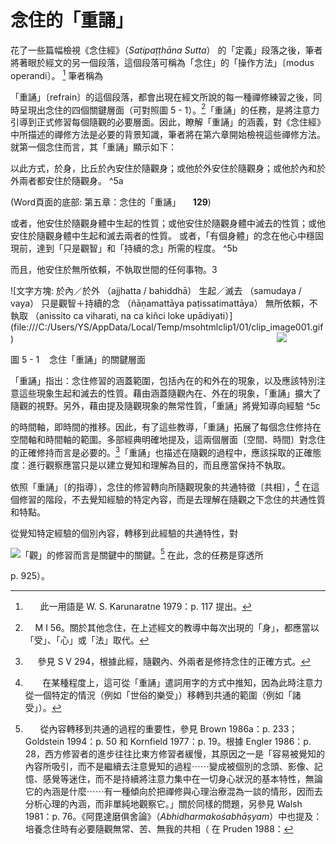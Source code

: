 # 念住的「重誦」

花了一些篇幅檢視《念住經》（_Satipaṭṭhāna Sutta_） 的「定義」段落之後，筆者將著眼於經文的另一個段落，這個段落可稱為「念住」的「操作方法」〔modus operandi〕。  [^1]  筆者稱為

「重誦」〔refrain〕的這個段落，都會出現在經文所說的每一種禪修練習之後，同時呈現出念住的四個關鍵層面（可對照圖 5 - 1）。[^3]「重誦」的任務，是將注意力引導到正式修習每個隨觀的必要層面。因此，瞭解「重誦」的涵義，對《念住經》中所描述的禪修方法是必要的背景知識，筆者將在第六章開始檢視這些禪修方法。就第一個念住而言，其「重誦」顯示如下：

以此方式，於身，比丘於內安住於隨觀身；或他於外安住於隨觀身；或他於內和於外兩者都安住於隨觀身。 ^5a

(Word頁面的底部: 第五章：念住的「重誦」     **129**)


或者，他安住於隨觀身體中生起的性質；或他安住於隨觀身體中滅去的性質；或他安住於隨觀身體中生起和滅去兩者的性質。 或者，「有個身體」的念在他心中穩固現前，達到「只是觀智」和「持續的念」所需的程度。  ^5b

而且，他安住於無所依賴，不執取世間的任何事物。3

![文字方塊: 於內／於外
（ajjhatta / bahiddhā）
生起／滅去
（samudaya / vaya）
只是觀智＋持續的念
（ñāṇamattāya paṭissatimattāya）
無所依賴，不執取
（anissito ca viharati, na ca kiñci loke upādiyati）] (file:///C:/Users/YS/AppData/Local/Temp/msohtmlclip1/01/clip_image001.gif)                                                                                                           ![](file:///C:/Users/YS/AppData/Local/Temp/msohtmlclip1/01/clip_image003.gif)

圖 5 - 1    念住「重誦」的關鍵層面

「重誦」指出：念住修習的涵蓋範圍，包括內在的和外在的現象，以及應該特別注意這些現象生起和滅去的性質。藉由涵蓋隨觀內在、外在的現象，「重誦」擴大了隨觀的視野。另外，藉由提及隨觀現象的無常性質，「重誦」將覺知導向經驗 ^5c

  
的時間軸，即時間的推移。因此，有了這些教導，「重誦」拓展了每個念住修持在空間軸和時間軸的範圍。多部經典明確地提及，這兩個層面〔空間、時間〕對念住的正確修持而言是必要的。[^4]「重誦」也描述在隨觀的過程中，應該採取的正確態度：進行觀察應當只是以建立覺知和理解為目的，而且應當保持不執取。

依照「重誦」〔的指導〕，念住的修習轉向所隨觀現象的共通特徵〔共相〕，[^5] 在這個修習的階段，不去覺知經驗的特定內容，而是去理解在隨觀之下念住的共通性質和特點。

從覺知特定經驗的個別內容，轉移到此經驗的共通特性，對

![](file:///C:/Users/YS/AppData/Local/Temp/msohtmlclip1/01/clip_image005.gif)「觀」的修習而言是關鍵中的關鍵。[^6] 在此，念的任務是穿透所

  



p. 925）。

[^1]:      此一用語是 W. S. Karunaratne 1979：p. 117 提出。

[^2]:      Ṭhānissaro 1996：p. 79，另外提及構成此「重誦」三階段的基礎模式。

[^3]:    M I 56。關於其他念住，在上述經文的教導中每次出現的「身」，都應當以「受」、「心」或「法」取代。

[^4]:     參見 S V 294，根據此經，隨觀內、外兩者是修持念住的正確方式。

[^5]:       在某種程度上，這可從「重誦」遣詞用字的方式中推知，因為此時注意力從一個特定的情況（例如「世俗的樂受」）移轉到共通的範圍（例如「諸受」）。

[^6]:      從內容轉移到共通的過程的重要性，參見 Brown 1986a：p. 233；Goldstein 1994：p. 50 和 Kornfield 1977：p. 19。根據 Engler 1986：p. 28，西方修習者的進步往往比東方修習者緩慢，其原因之一是「容易被覺知的內容所吸引，而不是繼續去注意覺知的過程⋯⋯變成被個別的念頭、影像、記憶、感覺等迷住，而不是持續將注意力集中在一切身心狀況的基本特性，無論它的內涵是什麼⋯⋯有一種傾向於把禪修與心理治療混為一談的情形，因而去分析心理的內涵，而非單純地觀察它。」關於同樣的問題，另參見 Walsh 1981：p. 76。《阿毘達磨俱舍論》（_Abhidharmakośabhāṣyam_）中也提及： 培養念住時有必要隨觀無常、苦、無我的共相（ 在 Pruden 1988：